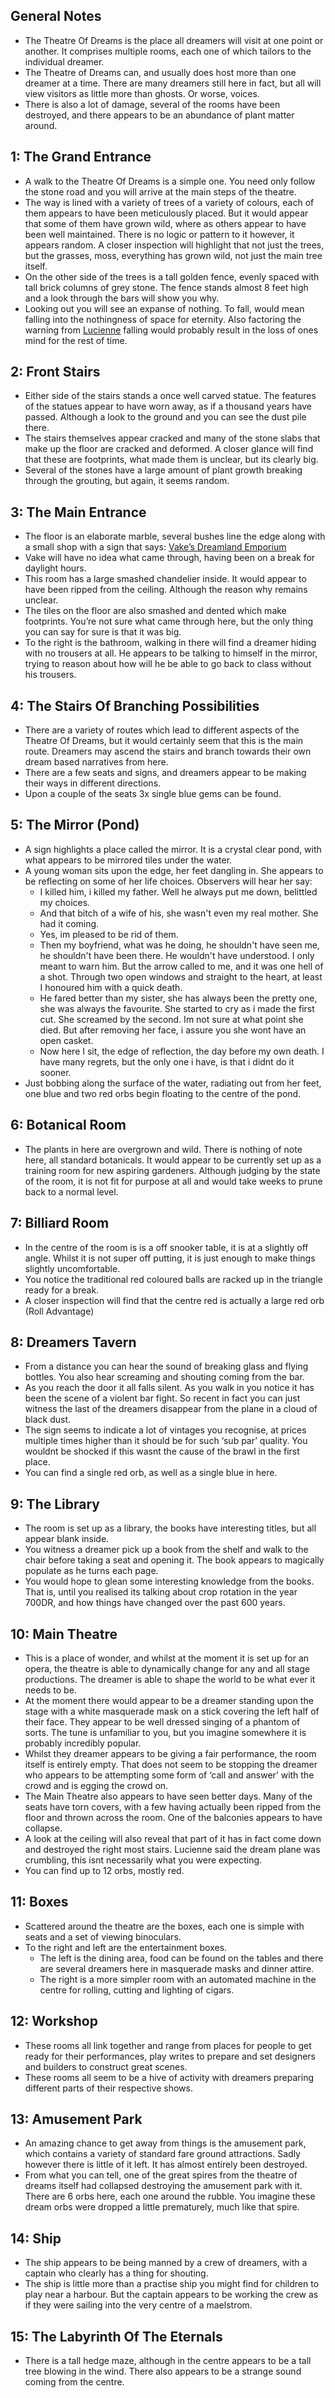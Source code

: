 ## General Notes

- The Theatre Of Dreams is the place all dreamers will visit at one point or another. It comprises multiple rooms, each one of which tailors to the individual dreamer.
- The Theatre of Dreams can, and usually does host more than one dreamer at a time. There are many dreamers still here in fact, but all will view visitors as little more than ghosts. Or worse, voices.
- There is also a lot of damage, several of the rooms have been destroyed, and there appears to be an abundance of plant matter around.

## 1: The Grand Entrance

- A walk to the Theatre Of Dreams is a simple one. You need only follow the stone road and you will arrive at the main steps of the theatre.
- The way is lined with a variety of trees of a variety of colours, each of them appears to have been meticulously placed. But it would appear that some of them have grown wild, where as others appear to have been well maintained. There is no logic or pattern to it however, it appears random. A closer inspection will highlight that not just the trees, but the grasses, moss, everything has grown wild, not just the main tree itself.
- On the other side of the trees is a tall golden fence, evenly spaced with tall brick columns of grey stone. The fence stands almost 8 feet high and a look through the bars will show you why.
- Looking out you will see an expanse of nothing. To fall, would mean falling into the nothingness of space for eternity. Also factoring the warning from [Lucienne](https://www.notion.so/Lucienne-69ee776dfde64874b0398f8e77ee7625) falling would probably result in the loss of ones mind for the rest of time.

## 2: Front Stairs

- Either side of the stairs stands a once well carved statue. The features of the statues appear to have worn away, as if a thousand years have passed. Although a look to the ground and you can see the dust pile there.
- The stairs themselves appear cracked and many of the stone slabs that make up the floor are cracked and deformed. A closer glance will find that these are footprints, what made them is unclear, but its clearly big.
- Several of the stones have a large amount of plant growth breaking through the grouting, but again, it seems random.

## 3: The Main Entrance

- The floor is an elaborate marble, several bushes line the edge along with a small shop with a sign that says: [Vake’s Dreamland Emporium](https://www.notion.so/Vake-s-Dreamland-Emporium-65a444cb9bb247a6bcba9524323bf670)
- Vake will have no idea what came through, having been on a break for daylight hours.
- This room has a large smashed chandelier inside. It would appear to have been ripped from the ceiling. Although the reason why remains unclear.
- The tiles on the floor are also smashed and dented which make footprints. You’re not sure what came through here, but the only thing you can say for sure is that it was big.
- To the right is the bathroom, walking in there will find a dreamer hiding with no trousers at all. He appears to be talking to himself in the mirror, trying to reason about how will he be able to go back to class without his trousers.

## 4: The Stairs Of Branching Possibilities

- There are a variety of routes which lead to different aspects of the Theatre Of Dreams, but it would certainly seem that this is the main route. Dreamers may ascend the stairs and branch towards their own dream based narratives from here.
- There are a few seats and signs, and dreamers appear to be making their ways in different directions.
- Upon a couple of the seats 3x single blue gems can be found.

## 5: The Mirror (Pond)

- A sign highlights a place called the mirror. It is a crystal clear pond, with what appears to be mirrored tiles under the water.
- A young woman sits upon the edge, her feet dangling in. She appears to be reflecting on some of her life choices. Observers will hear her say:
  - I killed him, i killed my father. Well he always put me down, belittled my choices.
  - And that bitch of a wife of his, she wasn't even my real mother. She had it coming.
  - Yes, im pleased to be rid of them.
  - Then my boyfriend, what was he doing, he shouldn't have seen me, he shouldn't have been there. He wouldn't have understood. I only meant to warn him. But the arrow called to me, and it was one hell of a shot. Through two open windows and straight to the heart, at least I honoured him with a quick death.
  - He fared better than my sister, she has always been the pretty one, she was always the favourite. She started to cry as i made the first cut. She screamed by the second. Im not sure at what point she died. But after removing her face, i assure you she wont have an open casket.
  - Now here I sit, the edge of reflection, the day before my own death. I have many regrets, but the only one i have, is that i didnt do it sooner.
- Just bobbing along the surface of the water, radiating out from her feet, one blue and two red orbs begin floating to the centre of the pond.

## 6: Botanical Room

- The plants in here are overgrown and wild. There is nothing of note here, all standard botanicals. It would appear to be currently set up as a training room for new aspiring gardeners. Although judging by the state of the room, it is not fit for purpose at all and would take weeks to prune back to a normal level.

## 7: Billiard Room

- In the centre of the room is is a off snooker table, it is at a slightly off angle. Whilst it is not super off putting, it is just enough to make things slightly uncomfortable.
- You notice the traditional red coloured balls are racked up in the triangle ready for a break.
- A closer inspection will find that the centre red is actually a large red orb (Roll Advantage)

## 8: Dreamers Tavern

- From a distance you can hear the sound of breaking glass and flying bottles. You also hear screaming and shouting coming from the bar.
- As you reach the door it all falls silent. As you walk in you notice it has been the scene of a violent bar fight. So recent in fact you can just witness the last of the dreamers disappear from the plane in a cloud of black dust.
- The sign seems to indicate a lot of vintages you recognise, at prices multiple times higher than it should be for such ‘sub par’ quality. You wouldnt be shocked if this wasnt the cause of the brawl in the first place.
- You can find a single red orb, as well as a single blue in here.

## 9: The Library

- The room is set up as a library, the books have interesting titles, but all appear blank inside.
- You witness a dreamer pick up a book from the shelf and walk to the chair before taking a seat and opening it. The book appears to magically populate as he turns each page.
- You would hope to glean some interesting knowledge from the books. That is, until you realised its talking about crop rotation in the year 700DR, and how things have changed over the past 600 years.

## 10: Main Theatre

- This is a place of wonder, and whilst at the moment it is set up for an opera, the theatre is able to dynamically change for any and all stage productions. The dreamer is able to shape the world to be what ever it needs to be.
- At the moment there would appear to be a dreamer standing upon the stage with a white masquerade mask on a stick covering the left half of their face. They appear to be well dressed singing of a phantom of sorts. The tune is unfamiliar to you, but you imagine somewhere it is probably incredibly popular.
- Whilst they dreamer appears to be giving a fair performance, the room itself is entirely empty. That does not seem to be stopping the dreamer who appears to be attempting some form of ‘call and answer’ with the crowd and is egging the crowd on.
- The Main Theatre also appears to have seen better days. Many of the seats have torn covers, with a few having actually been ripped from the floor and thrown across the room. One of the balconies appears to have collapse.
- A look at the ceiling will also reveal that part of it has in fact come down and destroyed the right most stairs. Lucienne said the dream plane was crumbling, this isnt necessarily what you were expecting.
- You can find up to 12 orbs, mostly red.

## 11: Boxes

- Scattered around the theatre are the boxes, each one is simple with seats and a set of viewing binoculars.
- To the right and left are the entertainment boxes.
  - The left is the dining area, food can be found on the tables and there are several dreamers here in masquerade masks and dinner attire.
  - The right is a more simpler room with an automated machine in the centre for rolling, cutting and lighting of cigars.

## 12: Workshop

- These rooms all link together and range from places for people to get ready for their performances, play writes to prepare and set designers and builders to construct great scenes.
- These rooms all seem to be a hive of activity with dreamers preparing different parts of their respective shows.

## 13: Amusement Park

- An amazing chance to get away from things is the amusement park, which contains a variety of standard fare ground attractions. Sadly however there is little of it left. It has almost entirely been destroyed.
- From what you can tell, one of the great spires from the theatre of dreams itself had collapsed destroying the amusement park with it. There are 6 orbs here, each one around the rubble. You imagine these dream orbs were dropped a little prematurely, much like that spire.

## 14: Ship

- The ship appears to be being manned by a crew of dreamers, with a captain who clearly has a thing for shouting.
- The ship is little more than a practise ship you might find for children to play near a harbour. But the captain appears to be working the crew as if they were sailing into the very centre of a maelstrom.

## 15: The Labyrinth Of The Eternals

- There is a tall hedge maze, although in the centre appears to be a tall tree blowing in the wind. There also appears to be a strange sound coming from the centre.
